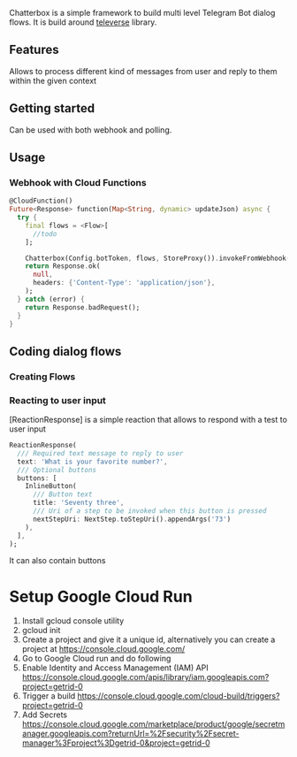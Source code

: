 Chatterbox is a simple framework to build multi level Telegram Bot dialog flows.
It is build around [televerse](https://pub.dev/packages/televerse/) library.

## Features

Allows to process different kind of messages from user and reply to them within the given context

## Getting started

Can be used with both webhook and polling.


## Usage

### Webhook with Cloud Functions

```dart
@CloudFunction()
Future<Response> function(Map<String, dynamic> updateJson) async {
  try {
    final flows = <Flow>[
      //todo
    ];

    Chatterbox(Config.botToken, flows, StoreProxy()).invokeFromWebhook(updateJson);
    return Response.ok(
      null,
      headers: {'Content-Type': 'application/json'},
    );
  } catch (error) {
    return Response.badRequest();
  }
}
```

## Coding dialog flows

### Creating Flows

### Reacting to user input

[ReactionResponse] is a simple reaction that allows to respond with a test to user input
```dart
ReactionResponse(
  /// Required text message to reply to user
  text: 'What is your favorite number?',
  /// Optional buttons
  buttons: [
    InlineButton(
      /// Button text
      title: 'Seventy three',
      /// Uri of a step to be invoked when this button is pressed
      nextStepUri: NextStep.toStepUri().appendArgs('73')
    ),
  ],
);
```
It can also contain buttons


# Setup Google Cloud Run
1. Install gcloud console utility
2. gcloud init
3. Create a project and give it a unique id, alternatively you can create a project at https://console.cloud.google.com/
4. Go to Google Cloud run and do following
5. Enable Identity and Access Management (IAM) API https://console.cloud.google.com/apis/library/iam.googleapis.com?project=getrid-0
6. Trigger a build https://console.cloud.google.com/cloud-build/triggers?project=getrid-0
7. Add Secrets https://console.cloud.google.com/marketplace/product/google/secretmanager.googleapis.com?returnUrl=%2Fsecurity%2Fsecret-manager%3Fproject%3Dgetrid-0&project=getrid-0
